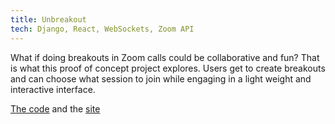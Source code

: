 ```yaml
---
title: Unbreakout
tech: Django, React, WebSockets, Zoom API
---
```


What if doing breakouts in Zoom calls could be collaborative and fun? That is what this proof of concept project explores. Users get to create breakouts and can choose what session to join while engaging in a light weight and interactive interface.

[The code](https://github.com/dirkcuys/unbreakout) and the [site](https://unbreakout.media.mit.edu)
